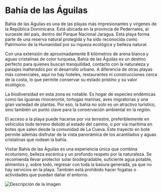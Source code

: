 # Bahía de las Águilas

Bahía de las Águilas es una de las playas más impresionantes y vírgenes de la República Dominicana. Está ubicada en la provincia de Pedernales, al suroeste del país, dentro del Parque Nacional Jaragua. Esta playa forma parte de una reserva natural protegida y ha sido reconocida como Patrimonio de la Humanidad por su riqueza ecológica y belleza natural.

Con una extensión de aproximadamente 8 kilómetros de arena blanca y aguas cristalinas de color turquesa, Bahía de las Águilas es un destino perfecto para quienes buscan tranquilidad, contacto con la naturaleza y paisajes inalterados por el desarrollo urbano. A diferencia de otras playas más comerciales, aquí no hay hoteles, restaurantes ni construcciones cerca de la costa, lo que permite conservar su estado prístino y su valor ecológico.

La biodiversidad en esta zona es notable. Es hogar de especies endémicas como las iguanas rinoceronte, tortugas marinas, aves migratorias y una gran variedad de plantas. Por eso, la bahía no solo es un atractivo turístico, sino también un punto clave para la conservación ambiental en la región.

El acceso a la playa puede hacerse por vía terrestre, preferiblemente en vehículos todo terreno debido al estado del camino, o por vía marítima en botes que salen desde la comunidad de La Cueva. Este trayecto en bote permite además disfrutar de la vista panorámica de los acantilados y aguas cristalinas que rodean la bahía.

Visitar Bahía de las Águilas es una experiencia única que combina ecoturismo, belleza escénica y un profundo respeto por la naturaleza. Se recomienda llevar protector solar biodegradable, suficiente agua potable, alimentos y, sobre todo, regresar con toda la basura generada, ya que no hay servicios en la playa. También está prohibido hacer fogatas o actividades que puedan dañar el entorno.

![Descripción de la imagen](../imagenes/foto1.jfif)
